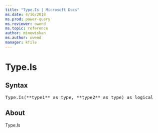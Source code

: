 ```yaml
---
title: "Type.Is | Microsoft Docs"
ms.date: 4/16/2018
ms.prod: power-query
ms.reviewer: owend
ms.topic: reference
author: minewiskan
ms.author: owend
manager: kfile
---
```

# Type.Is

## Syntax

<pre>
Type.Is(**type1** as type, **type2** as type) as logical
</pre>

## About
Type.Is

